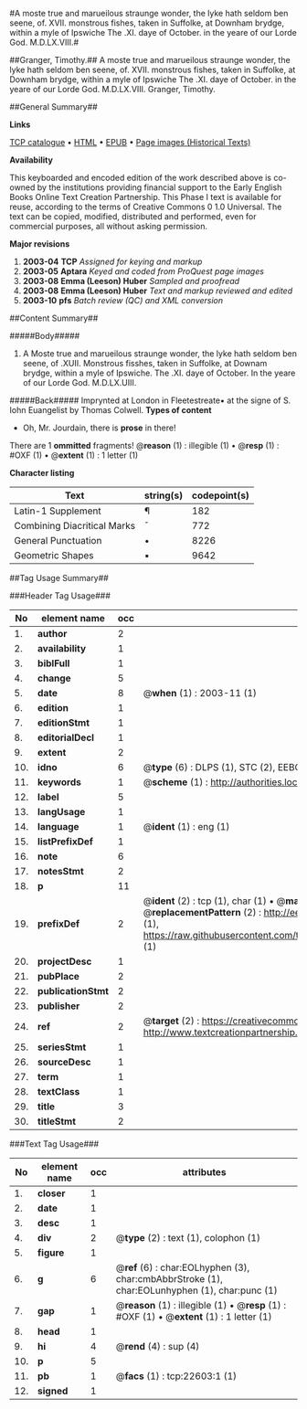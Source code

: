 #A moste true and marueilous straunge wonder, the lyke hath seldom ben seene, of. XVII. monstrous fishes, taken in Suffolke, at Downham brydge, within a myle of Ipswiche The .XI. daye of October. in the yeare of our Lorde God. M.D.LX.VIII.#

##Granger, Timothy.##
A moste true and marueilous straunge wonder, the lyke hath seldom ben seene, of. XVII. monstrous fishes, taken in Suffolke, at Downham brydge, within a myle of Ipswiche The .XI. daye of October. in the yeare of our Lorde God. M.D.LX.VIII.
Granger, Timothy.

##General Summary##

**Links**

[TCP catalogue](http://www.ota.ox.ac.uk/tcp/)  • 
[HTML](http://tei.it.ox.ac.uk/tcp/Texts-HTML/free/A02/A02040.html)  • 
[EPUB](http://tei.it.ox.ac.uk/tcp/Texts-EPUB/free/A02/A02040.epub) • 
[Page images (Historical Texts)](https://data.historicaltexts.jisc.ac.uk/view?pubId=eebo-99856954e&pageId=eebo-99856954e-22603-1)

**Availability**

This keyboarded and encoded edition of the
	       work described above is co-owned by the institutions
	       providing financial support to the Early English Books
	       Online Text Creation Partnership. This Phase I text is
	       available for reuse, according to the terms of Creative
	       Commons 0 1.0 Universal. The text can be copied,
	       modified, distributed and performed, even for
	       commercial purposes, all without asking permission.

**Major revisions**

1. __2003-04__ __TCP__ *Assigned for keying and markup*
1. __2003-05__ __Aptara__ *Keyed and coded from ProQuest page images*
1. __2003-08__ __Emma (Leeson) Huber__ *Sampled and proofread*
1. __2003-08__ __Emma (Leeson) Huber__ *Text and markup reviewed and edited*
1. __2003-10__ __pfs__ *Batch review (QC) and XML conversion*

##Content Summary##

#####Body#####

1. A Moste true and marueilous straunge wonder, the lyke hath
seldom ben seene, of .XUII. Monstrous fisshes, taken in Suffolke, at Downam brydge, within a myle
of Ipswiche. The .XI. daye of October. In the yeare of our Lorde God. M.D.LX.UIII.


#####Back#####
Imprynted at London in Fleetestreate▪ at the signe
of S. Iohn Euangelist by Thomas Colwell.
**Types of content**

  * Oh, Mr. Jourdain, there is **prose** in there!

There are 1 **ommitted** fragments! 
 @__reason__ (1) : illegible (1)  •  @__resp__ (1) : #OXF (1)  •  @__extent__ (1) : 1 letter (1)

**Character listing**


|Text|string(s)|codepoint(s)|
|---|---|---|
|Latin-1 Supplement|¶|182|
|Combining             Diacritical Marks|̄|772|
|General Punctuation|•|8226|
|Geometric Shapes|▪|9642|

##Tag Usage Summary##

###Header Tag Usage###

|No|element name|occ|attributes|
|---|---|---|---|
|1.|__author__|2||
|2.|__availability__|1||
|3.|__biblFull__|1||
|4.|__change__|5||
|5.|__date__|8| @__when__ (1) : 2003-11 (1)|
|6.|__edition__|1||
|7.|__editionStmt__|1||
|8.|__editorialDecl__|1||
|9.|__extent__|2||
|10.|__idno__|6| @__type__ (6) : DLPS (1), STC (2), EEBO-CITATION (1), PROQUEST (1), VID (1)|
|11.|__keywords__|1| @__scheme__ (1) : http://authorities.loc.gov/ (1)|
|12.|__label__|5||
|13.|__langUsage__|1||
|14.|__language__|1| @__ident__ (1) : eng (1)|
|15.|__listPrefixDef__|1||
|16.|__note__|6||
|17.|__notesStmt__|2||
|18.|__p__|11||
|19.|__prefixDef__|2| @__ident__ (2) : tcp (1), char (1)  •  @__matchPattern__ (2) : ([0-9\-]+):([0-9IVX]+) (1), (.+) (1)  •  @__replacementPattern__ (2) : http://eebo.chadwyck.com/downloadtiff?vid=$1&page=$2 (1), https://raw.githubusercontent.com/textcreationpartnership/Texts/master/tcpchars.xml#$1 (1)|
|20.|__projectDesc__|1||
|21.|__pubPlace__|2||
|22.|__publicationStmt__|2||
|23.|__publisher__|2||
|24.|__ref__|2| @__target__ (2) : https://creativecommons.org/publicdomain/zero/1.0/ (1), http://www.textcreationpartnership.org/docs/. (1)|
|25.|__seriesStmt__|1||
|26.|__sourceDesc__|1||
|27.|__term__|1||
|28.|__textClass__|1||
|29.|__title__|3||
|30.|__titleStmt__|2||


###Text Tag Usage###

|No|element name|occ|attributes|
|---|---|---|---|
|1.|__closer__|1||
|2.|__date__|1||
|3.|__desc__|1||
|4.|__div__|2| @__type__ (2) : text (1), colophon (1)|
|5.|__figure__|1||
|6.|__g__|6| @__ref__ (6) : char:EOLhyphen (3), char:cmbAbbrStroke (1), char:EOLunhyphen (1), char:punc (1)|
|7.|__gap__|1| @__reason__ (1) : illegible (1)  •  @__resp__ (1) : #OXF (1)  •  @__extent__ (1) : 1 letter (1)|
|8.|__head__|1||
|9.|__hi__|4| @__rend__ (4) : sup (4)|
|10.|__p__|5||
|11.|__pb__|1| @__facs__ (1) : tcp:22603:1 (1)|
|12.|__signed__|1||
